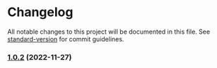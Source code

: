 # Changelog

All notable changes to this project will be documented in this file. See [standard-version](https://github.com/conventional-changelog/standard-version) for commit guidelines.

### [1.0.2](https://github.com/rewdy/create-empty-package/compare/v1.0.1...v1.0.2) (2022-11-27)
